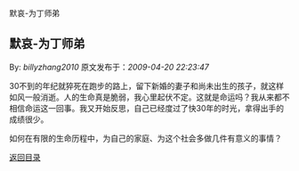 默哀-为丁师弟
## 默哀-为丁师弟

By: *billyzhang2010* 原文发布于：*2009-04-20 22:23:47*

30不到的年纪就猝死在跑步的路上，留下新婚的妻子和尚未出生的孩子，就这样如风一般消逝。人的生命真是脆弱，我心里起伏不定。这就是命运吗？我从来都不相信命运这一回事。我又开始反思，自己已经度过了快30年的时光，拿得出手的成绩很少。

如何在有限的生命历程中，为自己的家庭、为这个社会多做几件有意义的事情？

[返回目录](index.html)
